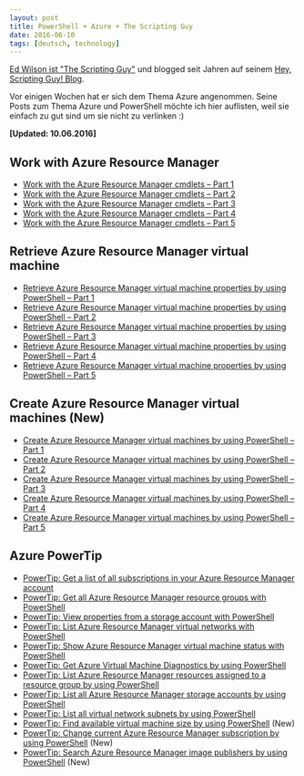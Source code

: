 ```yaml
---
layout: post
title: PowerShell + Azure + The Scripting Guy
date: 2016-06-10
tags: [deutsch, technology]
---
```


[Ed Wilson ist "The Scripting Guy"](https://technet.microsoft.com/en-us/scriptcenter/dd901334.aspx) und blogged seit Jahren auf seinem [Hey, Scripting Guy! Blog](https://blogs.technet.microsoft.com/heyscriptingguy/).

Vor einigen Wochen hat er sich dem Thema Azure angenommen. Seine Posts zum Thema Azure und PowerShell möchte ich hier auflisten, weil sie einfach zu gut sind um sie nicht zu verlinken :)

**[Updated: 10.06.2016]**

## Work with Azure Resource Manager

*   [Work with the Azure Resource Manager cmdlets – Part 1](https://blogs.technet.microsoft.com/heyscriptingguy/2016/05/23/work-with-the-azurerm-cmdlets-part-1/)
*   [Work with the Azure Resource Manager cmdlets – Part 2](https://blogs.technet.microsoft.com/heyscriptingguy/2016/05/24/work-with-the-azurerm-cmdlets-part-2/)
*   [Work with the Azure Resource Manager cmdlets – Part 3](https://blogs.technet.microsoft.com/heyscriptingguy/2016/05/25/work-with-the-azurerm-cmdlets-part-3/)
*   [Work with the Azure Resource Manager cmdlets – Part 4](https://blogs.technet.microsoft.com/heyscriptingguy/2016/05/26/work-with-the-azure-resource-manager-cmdlets-part-4/)
*   [Work with the Azure Resource Manager cmdlets – Part 5](https://blogs.technet.microsoft.com/heyscriptingguy/2016/05/27/work-with-the-azure-resource-manager-cmdlets-part-5/)

## Retrieve Azure Resource Manager virtual machine

*   [Retrieve Azure Resource Manager virtual machine properties by using PowerShell – Part 1](https://blogs.technet.microsoft.com/heyscriptingguy/2016/05/30/retrieve-azure-resource-manager-virtual-machine-properties-by-using-powershell-part-1/)
*   [Retrieve Azure Resource Manager virtual machine properties by using PowerShell – Part 2](https://blogs.technet.microsoft.com/heyscriptingguy/2016/05/31/retrieve-azure-resource-manager-virtual-machine-properties-by-using-powershell-part-2/)
*   [Retrieve Azure Resource Manager virtual machine properties by using PowerShell – Part 3](https://blogs.technet.microsoft.com/heyscriptingguy/2016/06/01/retrieve-azure-resource-manager-virtual-machine-properties-by-using-powershell-part-3/)
*   [Retrieve Azure Resource Manager virtual machine properties by using PowerShell – Part 4](https://blogs.technet.microsoft.com/heyscriptingguy/2016/06/02/retrieve-azure-resource-manager-virtual-machine-properties-by-using-powershell-part-4/)
*   [Retrieve Azure Resource Manager virtual machine properties by using PowerShell – Part 5](https://blogs.technet.microsoft.com/heyscriptingguy/2016/06/03/retrieve-azure-resource-manager-virtual-machine-properties-by-using-powershell-part-5/)

## Create Azure Resource Manager virtual machines (New)

*   [Create Azure Resource Manager virtual machines by using PowerShell – Part 1](https://blogs.technet.microsoft.com/heyscriptingguy/2016/06/06/create-azure-resource-manager-virtual-machines-by-using-powershell-part-1/)
*   [Create Azure Resource Manager virtual machines by using PowerShell – Part 2](https://blogs.technet.microsoft.com/heyscriptingguy/2016/06/07/create-azure-resource-manager-virtual-machines-by-using-powershell-part-2/)
*   [Create Azure Resource Manager virtual machines by using PowerShell – Part 3](https://blogs.technet.microsoft.com/heyscriptingguy/2016/06/08/create-azure-resource-manager-virtual-machines-by-using-powershell-part-3/)
*   [Create Azure Resource Manager virtual machines by using PowerShell – Part 4](https://blogs.technet.microsoft.com/heyscriptingguy/2016/06/09/create-azure-resource-manager-virtual-machines-by-using-powershell-part-4/)
*   [Create Azure Resource Manager virtual machines by using PowerShell – Part 5](https://blogs.technet.microsoft.com/heyscriptingguy/2016/06/10/create-azure-resource-manager-virtual-machines-by-using-powershell-part-5/)

## Azure PowerTip

*   [PowerTip: Get a list of all subscriptions in your Azure Resource Manager account](https://blogs.technet.microsoft.com/heyscriptingguy/2016/05/24/powertip-get-a-list-of-all-subscriptions-in-your-azure-resource-manager-account/)
*   [PowerTip: Get all Azure Resource Manager resource groups with PowerShell](https://blogs.technet.microsoft.com/heyscriptingguy/2016/05/25/powertip-get-all-azure-resource-manager-resource-groups-with-powershell/)
*   [PowerTip: View properties from a storage account with PowerShell](https://blogs.technet.microsoft.com/heyscriptingguy/2016/05/26/powertip-view-properties-from-a-storage-account-with-powershell/)
*   [PowerTip: List Azure Resource Manager virtual networks with PowerShell](https://blogs.technet.microsoft.com/heyscriptingguy/2016/05/27/powertip-list-azure-resource-manager-virtual-networks-with-powershell/)
*   [PowerTip: Show Azure Resource Manager virtual machine status with PowerShell](https://blogs.technet.microsoft.com/heyscriptingguy/2016/05/30/powertip-show-azure-resource-manager-virtual-machine-status-with-powershell/)
*   [PowerTip: Get Azure Virtual Machine Diagnostics by using PowerShell](https://blogs.technet.microsoft.com/heyscriptingguy/2016/05/31/powertip-get-azure-virtual-machine-diagnostics-by-using-powershell/)
*   [PowerTip: List Azure Resource Manager resources assigned to a resource group by using PowerShell](https://blogs.technet.microsoft.com/heyscriptingguy/2016/06/01/powertip-list-azure-resource-manager-resources-assigned-to-a-resource-group-by-using-powershell/)
*   [PowerTip: List all Azure Resource Manager storage accounts by using PowerShell](https://blogs.technet.microsoft.com/heyscriptingguy/2016/06/02/powertip-list-all-azure-resource-manager-storage-accounts-by-using-powershell/)
*   [PowerTip: List all virtual network subnets by using PowerShell](https://blogs.technet.microsoft.com/heyscriptingguy/2016/06/03/powertip-list-all-virtual-network-subnets-by-using-powershell/)
*   [PowerTip: Find available virtual machine size by using PowerShell](https://blogs.technet.microsoft.com/heyscriptingguy/2016/06/06/powertip-find-available-virtual-machine-size-by-using-powershell/) (New)
*   [PowerTip: Change current Azure Resource Manager subscription by using PowerShell](https://blogs.technet.microsoft.com/heyscriptingguy/2016/06/08/powertip-change-current-azure-resource-manager-subscription-by-using-powershell/) (New)
*   [PowerTip: Search Azure Resource Manager image publishers by using PowerShell](https://blogs.technet.microsoft.com/heyscriptingguy/2016/06/09/powertip-search-azure-resource-manager-image-publishers-by-using-powershell/) (New)